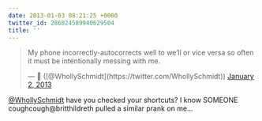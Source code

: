 ```yaml
---
date: 2013-01-03 08:21:25 +0000
twitter_id: 286824589940629504
title: ''
---
```


<blockquote class="twitter-tweet"><p lang="en" dir="ltr">My phone incorrectly-autocorrects well to we’ll or vice versa so often it must be intentionally messing with me.</p>&mdash; 🤧 ([@WhollySchmidt](https://twitter.com/WhollySchmidt)) <a href="https://twitter.com/WhollySchmidt/status/286608905990189058?ref_src=twsrc%5Etfw">January 2, 2013</a></blockquote>
<script async src="https://platform.twitter.com/widgets.js" charset="utf-8"></script>

[@WhollySchmidt](https://twitter.com/WhollySchmidt) have you checked your shortcuts? I know SOMEONE coughcough@britthildreth pulled a similar prank on me…
